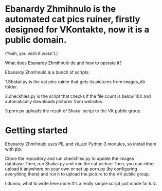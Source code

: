 # Ebanardy Zhmihnulo is the automated cat pics ruiner, firstly designed for VKontakte, now it is a public domain.
(Yeah, you wish it wasn't.)




What does Ebanardy Zhmihnulo do and how to operate it?

Ebanardy Zhmihnulo is a bunch of scripts:

1.Shakal.py is the cat pics ruiner that gets its pictures from images_db folder.

2.checkfiles.py is the script that checks if the file count is below 100 and automatically downloads pictures from websites.

3.porn.py uploads the result of Shakal script to the VK public group.

# Getting started

Ebanardy Zhmihnulo uses PIL and vk_api Python 3 modules, so install them with pip.

Clone the repository and run checkfiles.py to update the images database.Then, run Shakal.py and ruin the cat picture.Then, you can either upload it anywhere on your own or set up porn.py (by configuring everything there) and run it to upload the picture to the VK public group.

I dunno, what to write here more.It's a really simple script just made for lulz.

